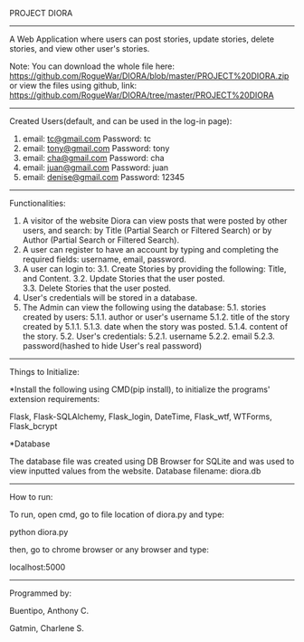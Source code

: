 PROJECT DIORA
_____________________________________________________________________________________________________________
A Web Application where users can post stories, update stories, delete stories, and view other user's stories. 

Note: You can download the whole file here: https://github.com/RogueWar/DIORA/blob/master/PROJECT%20DIORA.zip 
or view the files using github, link: https://github.com/RogueWar/DIORA/tree/master/PROJECT%20DIORA
______________________________________________________________________________________________________________

Created Users(default, and can be used in the log-in page):
1. email: tc@gmail.com Password: tc
2. email: tony@gmail.com Password: tony
3. email: cha@gmail.com Password: cha
4. email: juan@gmail.com Password: juan
5. email: denise@gmail.com Password: 12345

______________________________________________________________________________________________________________

Functionalities:

1. A visitor of the website Diora can view posts that were posted 
   by other users, and search: by Title (Partial Search or Filtered Search) or by Author (Partial Search or Filtered Search).
2. A user can register to have an account by typing and completing the required fields: username, email, password.
3. A user can login to: 
	3.1. Create Stories by providing the following: Title, and Content. 
	3.2. Update Stories that the user posted.  
	3.3. Delete Stories that the user posted.
4. User's credentials will be stored in a database.
5. The Admin can view the following using the database: 
	5.1. stories created by users:
		5.1.1. author or user's username
		5.1.2. title of the story created by 5.1.1.
		5.1.3. date when the story was posted.
		5.1.4. content of the story.
	5.2. User's credentials:
		5.2.1. username
		5.2.2. email
		5.2.3. password(hashed to hide User's real password)
_______________________________________________________________________________________________________________

Things to Initialize:

*Install the following using CMD(pip install), to initialize the programs' extension requirements:

Flask, Flask-SQLAlchemy, Flask_login, DateTime, Flask_wtf, WTForms, Flask_bcrypt

*Database

The database file was created using DB Browser for SQLite and was used to view inputted values from the website.
Database filename: diora.db

_______________________________________________________________________________________________________________

How to run:

To run, open cmd, go to file location of diora.py and type:

python diora.py

then, go to chrome browser or any browser and type: 

localhost:5000

_______________________________________________________________________________________________________________

Programmed by: 

Buentipo, Anthony C.

Gatmin, Charlene S.

